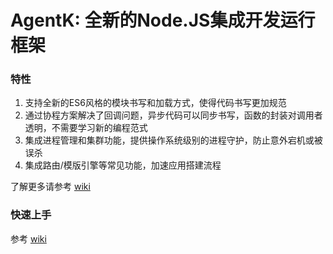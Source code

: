 # AgentK: 全新的Node.JS集成开发运行框架


### 特性

  1. 支持全新的ES6风格的模块书写和加载方式，使得代码书写更加规范
  2. 通过协程方案解决了回调问题，异步代码可以同步书写，函数的封装对调用者透明，不需要学习新的编程范式
  3. 集成进程管理和集群功能，提供操作系统级别的进程守护，防止意外宕机或被误杀
  4. 集成路由/模版引擎等常见功能，加速应用搭建流程

了解更多请参考 [wiki](https://github.com/kyriosli/agentk/wiki)

### 快速上手

参考 [wiki](https://github.com/kyriosli/agentk/wiki/getting_started)

